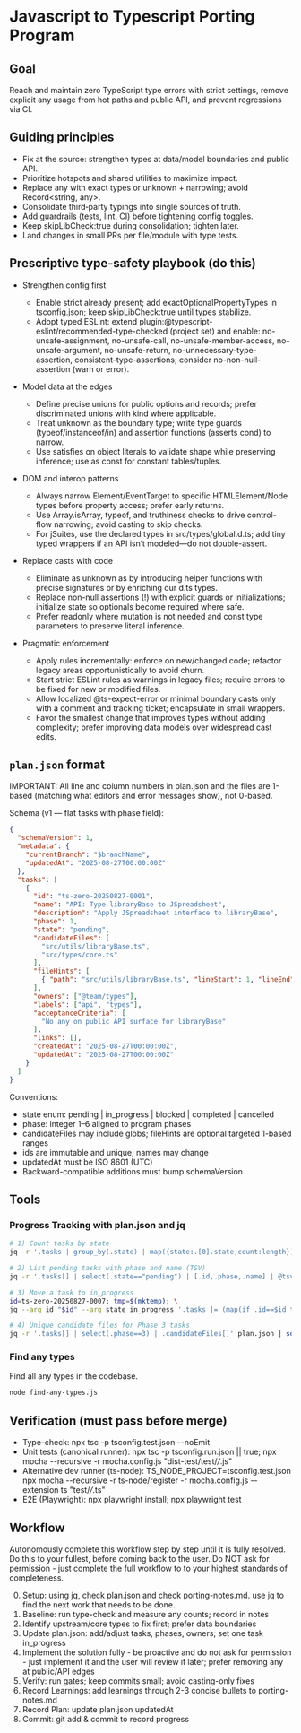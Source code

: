 # Javascript to Typescript Porting Program

## Goal

Reach and maintain zero TypeScript type errors with strict settings, remove explicit any usage from hot paths and public API, and prevent regressions via CI.

## Guiding principles

- Fix at the source: strengthen types at data/model boundaries and public API.
- Prioritize hotspots and shared utilities to maximize impact.
- Replace any with exact types or unknown + narrowing; avoid Record<string, any>.
- Consolidate third‑party typings into single sources of truth.
- Add guardrails (tests, lint, CI) before tightening config toggles.
- Keep skipLibCheck:true during consolidation; tighten later.
- Land changes in small PRs per file/module with type tests.

## Prescriptive type-safety playbook (do this)

- Strengthen config first
  - Enable strict already present; add exactOptionalPropertyTypes in tsconfig.json; keep skipLibCheck:true until types stabilize.
  - Adopt typed ESLint: extend plugin:@typescript-eslint/recommended-type-checked (project set) and enable: no-unsafe-assignment, no-unsafe-call, no-unsafe-member-access, no-unsafe-argument, no-unsafe-return, no-unnecessary-type-assertion, consistent-type-assertions; consider no-non-null-assertion (warn or error).

- Model data at the edges
  - Define precise unions for public options and records; prefer discriminated unions with kind where applicable.
  - Treat unknown as the boundary type; write type guards (typeof/instanceof/in) and assertion functions (asserts cond) to narrow.
  - Use satisfies on object literals to validate shape while preserving inference; use as const for constant tables/tuples.

- DOM and interop patterns
  - Always narrow Element/EventTarget to specific HTMLElement/Node types before property access; prefer early returns.
  - Use Array.isArray, typeof, and truthiness checks to drive control-flow narrowing; avoid casting to skip checks.
  - For jSuites, use the declared types in src/types/global.d.ts; add tiny typed wrappers if an API isn’t modeled—do not double-assert.

- Replace casts with code
  - Eliminate as unknown as by introducing helper functions with precise signatures or by enriching our d.ts types.
  - Replace non-null assertions (!) with explicit guards or initializations; initialize state so optionals become required where safe.
  - Prefer readonly where mutation is not needed and const type parameters to preserve literal inference.

- Pragmatic enforcement
  - Apply rules incrementally: enforce on new/changed code; refactor legacy areas opportunistically to avoid churn.
  - Start strict ESLint rules as warnings in legacy files; require errors to be fixed for new or modified files.
  - Allow localized @ts-expect-error or minimal boundary casts only with a comment and tracking ticket; encapsulate in small wrappers.
  - Favor the smallest change that improves types without adding complexity; prefer improving data models over widespread cast edits.



## `plan.json` format

IMPORTANT: All line and column numbers in plan.json and the files are 1-based (matching what editors and error messages show), not 0-based.

Schema (v1 — flat tasks with phase field):

```json
{
  "schemaVersion": 1,
  "metadata": {
    "currentBranch": "$branchName",
    "updatedAt": "2025-08-27T00:00:00Z"
  },
  "tasks": [
    {
      "id": "ts-zero-20250827-0001",
      "name": "API: Type libraryBase to JSpreadsheet",
      "description": "Apply JSpreadsheet interface to libraryBase",
      "phase": 1,
      "state": "pending",
      "candidateFiles": [
        "src/utils/libraryBase.ts",
        "src/types/core.ts"
      ],
      "fileHints": [
        { "path": "src/utils/libraryBase.ts", "lineStart": 1, "lineEnd": 60 }
      ],
      "owners": ["@team/types"],
      "labels": ["api", "types"],
      "acceptanceCriteria": [
        "No any on public API surface for libraryBase"
      ],
      "links": [],
      "createdAt": "2025-08-27T00:00:00Z",
      "updatedAt": "2025-08-27T00:00:00Z"
    }
  ]
}
```

Conventions:

- state enum: pending | in_progress | blocked | completed | cancelled
- phase: integer 1–6 aligned to program phases
- candidateFiles may include globs; fileHints are optional targeted 1-based ranges
- ids are immutable and unique; names may change
- updatedAt must be ISO 8601 (UTC)
- Backward-compatible additions must bump schemaVersion

## Tools

### Progress Tracking with plan.json and jq

```bash
# 1) Count tasks by state
jq -r '.tasks | group_by(.state) | map({state:.[0].state,count:length})[] | "\(.state): \(.count)"' plan.json

# 2) List pending tasks with phase and name (TSV)
jq -r '.tasks[] | select(.state=="pending") | [.id,.phase,.name] | @tsv' plan.json

# 3) Move a task to in_progress
id=ts-zero-20250827-0007; tmp=$(mktemp); \
jq --arg id "$id" --arg state in_progress '.tasks |= (map(if .id==$id then .state=$state else . end))' plan.json > "$tmp" && mv "$tmp" plan.json

# 4) Unique candidate files for Phase 3 tasks
jq -r '.tasks[] | select(.phase==3) | .candidateFiles[]' plan.json | sort -u
```

### Find any types

Find all any types in the codebase.

```bash
node find-any-types.js
```

## Verification (must pass before merge)

- Type-check: npx tsc -p tsconfig.test.json --noEmit
- Unit tests (canonical runner): npx tsc -p tsconfig.run.json || true; npx mocha --recursive -r mocha.config.js "dist-test/test/*/*.js"
- Alternative dev runner (ts-node): TS_NODE_PROJECT=tsconfig.test.json npx mocha --recursive -r ts-node/register -r mocha.config.js --extension ts "test/*/*.ts"
- E2E (Playwright): npx playwright install; npx playwright test

## Workflow

Autonomously complete this workflow step by step until it is fully resolved. Do this to your fullest, before coming back to the user. Do NOT ask for permission - just complete the full workflow to to your highest standards of completeness.

0. Setup: using jq, check plan.json and check porting-notes.md. use jq to find the next work that needs to be done.
1. Baseline: run type-check and measure any counts; record in notes
2. Identify upstream/core types to fix first; prefer data boundaries
3. Update plan.json: add/adjust tasks, phases, owners; set one task in_progress
4. Implement the solution fully - be proactive and do not ask for permission - just implement it and the user will review it later; prefer removing any at public/API edges
5. Verify: run gates; keep commits small; avoid casting-only fixes
6. Record Learnings: add learnings through 2-3 concise bullets to porting-notes.md
7. Record Plan: update plan.json updatedAt
8. Commit: git add & commit to record progress
